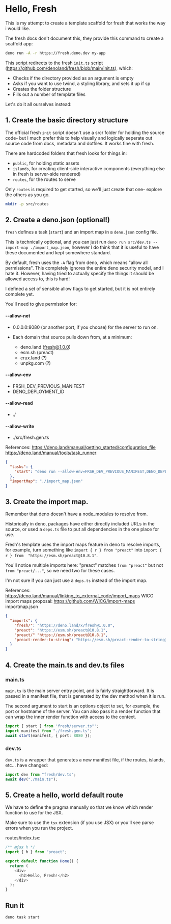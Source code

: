 # Hello, Fresh

This is my attempt to create a template scaffold for fresh that works the way i
would like.

The fresh docs don't document this, they provide this command to create a
scaffold app:

```sh
deno run -A -r https://fresh.deno.dev my-app
```

This script redirects to the fresh `init.ts` script
(https://github.com/denoland/fresh/blob/main/init.ts), which:

- Checks if the directory provided as an argument is empty
- Asks if you want to use twind, a styling library, and sets it up if sp
- Creates the folder structure
- Fills out a number of template files

Let's do it all ourselves instead:

## 1. Create the basic directory structure

The official fresh `init` script doesn't use a src/ folder for holding the
source code- but I much prefer this to help visually and logically seperate out
source code from docs, metadata and dotfiles. It works fine with fresh.

There are hardcoded folders that fresh looks for things in:

- `public`, for holding static assets
- `islands`, for creating client-side interactive components (everything else in
  fresh is server-side rendered)
- `routes`, for the routes to serve

Only `routes` is required to get started, so we'll just create that one- explore
the others as you go.

```sh
mkdir -p src/routes
```

## 2. Create a deno.json (optional!)

`fresh` defines a task (`start`) and an import map in a `deno.json` config file.

This is technically optional, and you can just run
`deno run src/dev.ts --import-map ./import_map.json`, however I do think that it
is useful to have these documented and kept somewhere standard.

By default, fresh uses the `-A` flag from deno, which means "allow all
permissions". This completely ignores the entire deno security model, and I hate
it. However, having tried to actually specify the things it should be allowed
access to, this is hard!

I defined a set of sensible allow flags to get started, but it is not entirely
complete yet.

You'll need to give permission for:

#### --allow-net

- 0.0.0.0:8080 (or another port, if you choose) for the server to run on.

- Each domain that source pulls down from, at a minimum:
  - deno.land (fresh@1.0.0)
  - esm.sh (preact)
  - crux.land (?)
  - unpkg.com (?)

#### --allow-env

- FRSH_DEV_PREVIOUS_MANIFEST
- DENO_DEPLOYMENT_ID

#### --allow-read

- ./

#### --allow-write

- ./src/fresh.gen.ts

References: https://deno.land/manual/getting_started/configuration_file
https://deno.land/manual/tools/task_runner

```json
{
  "tasks": {
    "start": "deno run --allow-env=FRSH_DEV_PREVIOUS_MANIFEST,DENO_DEPLOYMENT_ID --allow-read='./' --allow-write='./src/fresh.gen.ts' --allow-net='0.0.0.0:8080,deno.land,esm.sh,crux.land,unpkg.com' --watch=routes/ src/dev.ts"
  },
  "importMap": "./import_map.json"
}
```

## 3. Create the import map.

Remember that deno doesn't have a node_modules to resolve from.

Historically in deno, packages have either directly included URLs in the source,
or used a `deps.ts` file to put all dependencies in the one place for use.

Fresh's template uses the import maps feature in deno to resolve imports, for
example, turn something like `import { r } from "preact"` into
`import { r } from  "https://esm.sh/preact@10.8.1"`.

You'll notice multiple imports here: "preact" matches `from "preact"` but not
`from "preact/..."`, so we need two for these cases.

I'm not sure if you can just use a `deps.ts` instead of the import map.

References: https://deno.land/manual/linking_to_external_code/import_maps WICG
import maps proposal: https://github.com/WICG/import-maps importmap.json

```import_map.json
{
  "imports": {
    "fresh/": "https://deno.land/x/fresh@1.0.0",
    "preact": "https://esm.sh/preact@10.8.1",
    "preact/" "https://esm.sh/preact@10.8.1",
    "preact-render-to-string": "https://esm.sh/preact-render-to-string@5.2.0?deps=preact@10.8.1",
  }
}
```

## 4. Create the main.ts and dev.ts files

### main.ts

`main.ts` is the main server entry point, and is fairly straightforward. It is
passed in a manifest file, that is generated by the dev method when it is run.

The second argument to start is an options object to set, for example, the port
or hostname of the server. You can also pass it a render function that can wrap
the inner render function with access to the context.

```ts
import { start } from 'fresh/server.ts"';
import manifest from "./fresh.gen.ts";
await start(manifest, { port: 8080 });
```

### dev.ts

`dev.ts` is a wrapper that generates a new manifest file, if the routes,
islands, etc... have changed:

```ts
import dev from "fresh/dev.ts";
await dev("./main.ts");
```

## 5. Create a hello, world default route

We have to define the pragma manually so that we know which render function to
use for the JSX.

Make sure to use the `tsx` extension (if you use JSX) or you'll see parse errors
when you run the project.

routes/index.tsx:

```typescript
/** @jsx h */
import { h } from "preact";

export default function Home() {
  return (
    <div>
      <h2>Hello, Fresh!</h2>
    </div>
  );
}
```

## Run it

```sh
deno task start
```
